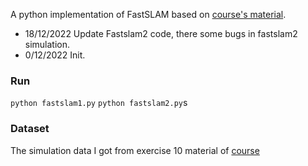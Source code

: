 
A python implementation of FastSLAM based on [course's material](http://ais.informatik.uni-freiburg.de/teaching/ss19/robotics/).
* 18/12/2022 Update Fastslam2 code, there some bugs in fastslam2 simulation.
* 0/12/2022 Init.
### Run 
```python fastslam1.py```
```python fastslam2.py```s

### Dataset 
The simulation data I got from exercise 10 material of [course](http://ais.informatik.uni-freiburg.de/teaching/ss19/robotics/)
